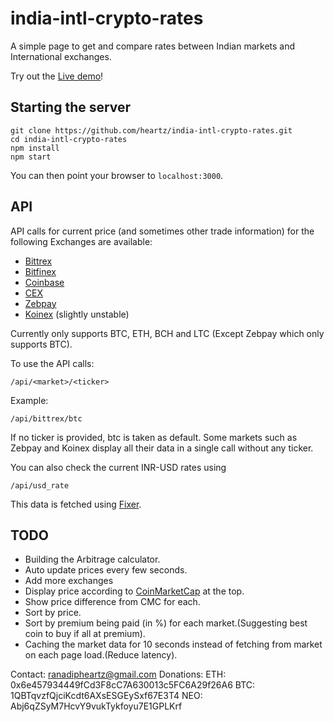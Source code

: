 # india-intl-crypto-rates
A simple page to get and compare rates between Indian markets and International exchanges.

Try out the [Live demo](https://moonlit-academy-178514.appspot.com/)!

## Starting the server

```
git clone https://github.com/heartz/india-intl-crypto-rates.git
cd india-intl-crypto-rates
npm install
npm start
```

You can then point your browser to  ```localhost:3000```.

## API 

API calls for current price (and sometimes other trade information) for the following Exchanges are available:

* [Bittrex](www.bittrex.com)
* [Bitfinex](www.bitfinex.com)
* [Coinbase](www.coinbase.com)
* [CEX](www.cex.io)
* [Zebpay](www.zebpay.com)
* [Koinex](https://koinex.in) (slightly unstable)

Currently only supports BTC, ETH, BCH and LTC (Except Zebpay which only supports BTC).

To use the API calls:
```
/api/<market>/<ticker>
```
Example:

```
/api/bittrex/btc
```

If no ticker is provided, btc is taken as default.
Some markets such as Zebpay and Koinex display all their data in a single call without any ticker.

You can also check the current INR-USD rates using
```
/api/usd_rate
```

This data is fetched using [Fixer](http://fixer.io/).


## TODO

* Building the Arbitrage calculator.
* Auto update prices every few seconds.
* Add more exchanges
* Display price according to [CoinMarketCap](https://coinmarketcap.com/) at the top.
* Show price difference from CMC for each.
* Sort by price.
* Sort by premium being paid (in %) for each market.(Suggesting best coin to buy if all at premium).
* Caching the market data for 10 seconds instead of fetching from market on each page load.(Reduce latency).





Contact: ranadipheartz@gmail.com
Donations:
ETH: 0x6e457934449fCd3F8cC7A630013c5FC6A29f26A6
BTC: 1QBTqvzfQjciKcdt6AXsESGEySxf67E3T4
NEO: Abj6qZSyM7HcvY9vukTykfoyu7E1GPLKrf
